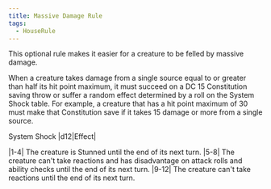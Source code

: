 ```yaml
---
title: Massive Damage Rule
tags:
  - HouseRule
---
```

This optional rule makes it easier for a creature to be felled by massive damage.

When a creature takes damage from a single source equal to or greater than half its hit point maximum, it must succeed on a DC 15 Constitution saving throw or suffer a random effect determined by a roll on the System Shock table. For example, a creature that has a hit point maximum of 30 must make that Constitution save if it takes 15 damage or more from a single source.

System Shock
|d12|Effect|

|1-4|    The creature is Stunned until the end of its next turn.
|5-8|    The creature can't take reactions and has disadvantage on attack rolls and ability checks until the end of its next turn.
|9-12|    The creature can't take reactions until the end of its next turn.